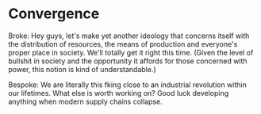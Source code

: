 # Convergence

Broke: Hey guys, let's make yet another ideology
that concerns itself with the distribution of resources,
the means of production and everyone's proper place in society. We'll
totally get it right this time. (Given the level of 
bullshit in society and the opportunity it affords
for those concerned with power, this notion is kind 
of understandable.)
         
Bespoke: We are literally this fking close
to an industrial revolution within our lifetimes.
What else is worth working on? Good luck developing anything
when modern supply chains collapse. 

